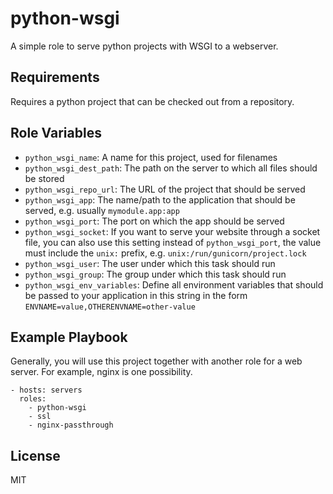 python-wsgi
===========

A simple role to serve python projects with WSGI to a webserver.

Requirements
------------

Requires a python project that can be checked out from a repository.

Role Variables
--------------

- `python_wsgi_name`: A name for this project, used for filenames
- `python_wsgi_dest_path`: The path on the server to which all files should be
  stored
- `python_wsgi_repo_url`: The URL of the project that should be served
- `python_wsgi_app`: The name/path to the application that should be served,
  e.g. usually `mymodule.app:app`
- `python_wsgi_port`: The port on which the app should be served
- `python_wsgi_socket`: If you want to serve your website through a socket
  file, you can also use this setting instead of `python_wsgi_port`, the value
  must include the `unix:` prefix, e.g. `unix:/run/gunicorn/project.lock`
- `python_wsgi_user`: The user under which this task should run
- `python_wsgi_group`: The group under which this task should run
- `python_wsgi_env_variables`: Define all environment variables that should
  be passed to your application in this string in the form
  `ENVNAME=value,OTHERENVNAME=other-value`

Example Playbook
----------------

Generally, you will use this project together with another role for a web
server. For example, nginx is one possibility.

    - hosts: servers
      roles:
        - python-wsgi
        - ssl
        - nginx-passthrough

License
-------

MIT

